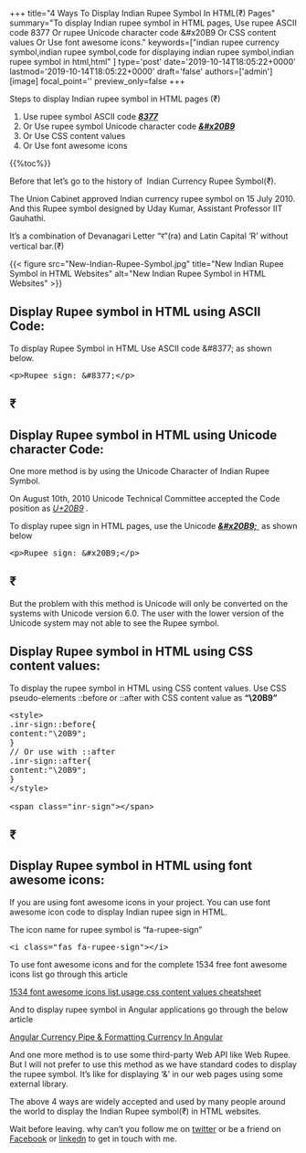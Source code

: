 +++
title="4 Ways To Display Indian Rupee Symbol In HTML(₹) Pages"
summary="To display Indian rupee symbol in HTML pages, Use rupee ASCII code 8377 Or rupee Unicode character code &#x20B9 Or CSS content values Or Use font awesome icons."
keywords=["indian rupee currency symbol,indian rupee symbol,code for displaying indian rupee symbol,indian rupee symbol in html,html"
]
type='post'
date='2019-10-14T18:05:22+0000'
lastmod='2019-10-14T18:05:22+0000'
draft='false'
authors=['admin']
[image]
focal_point=''
preview_only=false
+++


Steps to display Indian rupee symbol in HTML pages (₹)

<ol><li>Use rupee symbol ASCII code <em><strong><span style="text-decoration: underline;">8377</span></strong></em></li><li>Or Use rupee symbol Unicode character code <span style="text-decoration: underline;"><em><strong>&amp;#x20B9</strong></em></span></li><li>Or Use CSS content values</li><li>Or Use font awesome icons</li></ol>

{{%toc%}}

Before that let’s go to the history of &nbsp;Indian Currency Rupee Symbol(₹).

The Union Cabinet&nbsp;approved Indian currency rupee symbol&nbsp;on 15 July 2010. And this Rupee symbol designed by&nbsp;Uday Kumar, Assistant Professor IIT Gauhathi.

It’s a combination of Devanagari Letter “र”(ra)&nbsp;and Latin Capital ‘R’ without vertical bar.(₹)

{{< figure src="New-Indian-Rupee-Symbol.jpg" title="New Indian Rupee Symbol in HTML Websites" alt="New Indian Rupee Symbol in HTML Websites" >}}

## Display Rupee symbol in HTML using ASCII Code:

To display Rupee Symbol in HTML Use ASCII code &amp;#8377; as shown below.

<pre>&lt;p&gt;Rupee sign: &amp;#8377;&lt;/p&gt;</pre>

## ₹

## Display Rupee symbol in HTML using Unicode character Code:

One more method is by using the Unicode Character of Indian Rupee Symbol.

On August 10th, 2010 Unicode Technical Committee accepted the Code position as <span style="text-decoration: underline;"><em>U+20B9</em></span><em> .</em>

To display rupee sign in HTML pages, use the Unicode <span style="text-decoration: underline;"><em><strong>&amp;#x20B9;</strong></em>&nbsp;</span> as shown below

<pre>&lt;p&gt;Rupee sign: &amp;#x20B9;&lt;/p&gt;</pre>

## ₹

But the problem with this method is Unicode will only be converted on the systems with Unicode version 6.0. The user with the lower version of the Unicode system may not able to see the Rupee symbol.

## Display Rupee symbol in HTML using CSS content values:

To display the rupee symbol in HTML using CSS content values. Use CSS pseudo-elements ::before or ::after with CSS content value as <strong>“\20B9”</strong>

<pre>&lt;style&gt;
.inr-sign::before{
content:"\20B9";
}
// Or use with ::after
.inr-sign::after{
content:"\20B9";
}
&lt;/style&gt;

&lt;span class="inr-sign"&gt;&lt;/span&gt;</pre>

## ₹

## Display Rupee symbol in HTML using font awesome icons:

If you are using font awesome icons in your project. You can use font awesome icon code to display Indian rupee sign in HTML.

The icon name for rupee symbol is “fa-rupee-sign”

<pre>&lt;i class="fas fa-rupee-sign"&gt;&lt;/i&gt;</pre>

To use font awesome icons and for the complete 1534 free font awesome icons list go through this article

<a href="https://www.angularjswiki.com/angular/font-awesome-icons-list-usage-css-content-values/" target="_blank" rel="noopener noreferrer">1534 font awesome icons list,usage,css content values cheatsheet</a>

And to display rupee symbol in Angular applications go through the below article

<a href="https://www.angularjswiki.com/angular/angular-currency-pipe-formatting-currency-in-angular/" target="_blank" rel="noopener noreferrer">Angular Currency Pipe &amp; Formatting Currency In Angular</a>

And one more method is to use some third-party Web API like Web Rupee. But I will not prefer to use this method as we have standard codes to display the rupee symbol. It’s like for displaying ‘&amp;’ in our web pages using some external library.

The above 4 ways are widely accepted and used by many people around the world to display the Indian Rupee symbol(₹) in HTML websites.

Wait before leaving.
why can’t you follow me on <a href="https://twitter.com/arungudelli" target="_blank" rel="noopener">twitter</a> or be a friend on <a href="https://www.facebook.com/gudelliArun" target="_blank" rel="noopener">Facebook</a> or  <a href="https://www.linkedin.com/in/arungudelli/" target="_blank" rel="noopener">linkedn</a> to get in touch with me.









